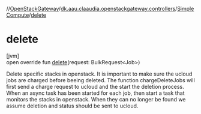 //[OpenStackGateway](../../../index.md)/[dk.aau.claaudia.openstackgateway.controllers](../index.md)/[SimpleCompute](index.md)/[delete](delete.md)

# delete

[jvm]\
open override fun [delete](delete.md)(request: BulkRequest&lt;Job&gt;)

Delete specific stacks in openstack. It is important to make sure the ucloud jobs are charged before beeing deleted. The function chargeDeleteJobs will first send a charge request to ucloud and the start the deletion process. When an async task has been started for each job, then start a task that monitors the stacks in openstack. When they can no longer be found we assume deletion and status should be sent to ucloud.
